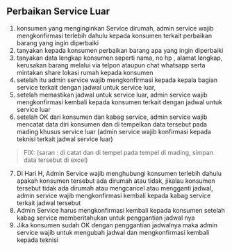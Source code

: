 ## Perbaikan Service Luar
1. konsumen yang menginginkan Service dirumah, admin service wajib mengkonfirmasi terlebih dahulu kepada konsumen terkait perbaikan barang yang ingin diperbaiki
2. tanyakan kepada konsumen perbaikan barang apa yang ingin diperbaiki 
3. tanyakan data lengkap konsumen seperti nama, no hp , alamat lengkap, kerusakan barang melalui via telpon ataupun chat whatsapp serta mintakan share lokasi rumah kepada konsumen
4. setelah itu admin service wajib mengkonfirmasi kepada kepala bagian service terkait dengan jadwal untuk service luar,
5. setelah memastikan jadwal untuk service luar, admin service wajib mengkonfirmasi kembali kepada konsumen terkait dengan jadwal untuk service luar
6. setelah OK dari konsumen dan kabag service, admin service wajib mencatat data diri konsumen dan di tempelkan data tersebut pada mading khusus service luar (admin service wajib konfirmasi kepada teknisi terkait jadwal service luar)
> FIX: (saran : di catat dan di tempel pada tempel di mading, simpan data tersebut di excel)
7. Di Hari H, Admin Service wajib menghubungi konsumen terlebih dahulu apakah konsumen tersebut ada dirumah atau tidak, jikalau konsumen tersebut tidak ada dirumah atau mengcancel atau mengganti jadwal, admin service wajib mengkonfirmasi kembali kepada kabag service terkait jadwal tersebut
8. Admin Service harus mengkonfirmasi kembali kepada konsumen setelah kabag service memberitahukan untuk penggantian jadwal nya
9. Jika konsumen sudah OK dengan penggantian jadwalnya maka admin service wajib untuk mengubah jadwal dan mengkonfirmasi kembali kepada teknisi
